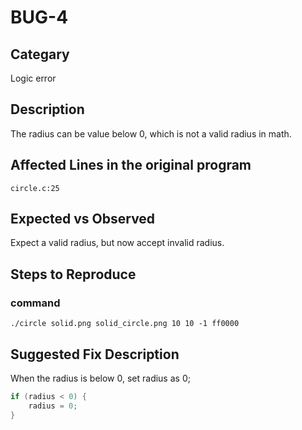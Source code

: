 # BUG-4
## Categary
Logic error

## Description
The radius can be value below 0, which is not a valid radius in math. 

## Affected Lines in the original program
`circle.c:25`

## Expected vs Observed
Expect a valid radius, but now accept invalid radius.

## Steps to Reproduce
### command
```shell
./circle solid.png solid_circle.png 10 10 -1 ff0000
```

## Suggested Fix Description
When the radius is below 0, set radius as 0;
```c
if (radius < 0) {
    radius = 0;
}
```